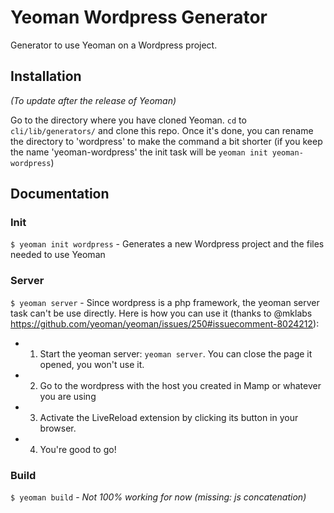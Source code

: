 # Yeoman Wordpress Generator

  Generator to use Yeoman on a Wordpress project.

## Installation

  *(To update after the release of Yeoman)*

  Go to the directory where you have cloned Yeoman. `cd` to `cli/lib/generators/` and clone this repo. Once it's done, you can rename the directory to 'wordpress' to make the command a bit shorter (if you keep the name 'yeoman-wordpress' the init task will be `yeoman init yeoman-wordpress`)

## Documentation

### Init

  `$ yeoman init wordpress` - Generates a new Wordpress project and the files needed to use Yeoman

### Server

  `$ yeoman server` - Since wordpress is a php framework, the yeoman server task can't be use directly. Here is how you can use it (thanks to @mklabs https://github.com/yeoman/yeoman/issues/250#issuecomment-8024212):

* 1. Start the yeoman server: `yeoman server`. You can close the page it opened, you won't use it.
* 2. Go to the wordpress with the host you created in Mamp or whatever you are using
* 3. Activate the LiveReload extension by clicking its button in your browser.
* 4. You're good to go!

### Build

  `$ yeoman build` - *Not 100% working for now (missing: js concatenation)*